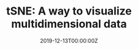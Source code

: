 ---
title: "tSNE: A way to visualize multidimensional data"
date: "2019-12-13T00:00:00Z"
summary: "This is a talk I gave during the D. Basu Gold Medal Award Ceremony in Indian Statistical Institute, Kolkata."
tags:
  - Dimension Reduction
link: "https://github.com/subroy13/statwiztalks/tree/main/tsne-visualization"
mytype: "talk"
---